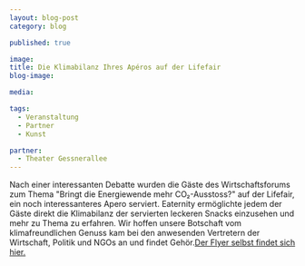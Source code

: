 ```yaml
---
layout: blog-post
category: blog

published: true

image:
title: Die Klimabilanz Ihres Apéros auf der Lifefair
blog-image:

media:

tags:
  - Veranstaltung
  - Partner
  - Kunst

partner:
  - Theater Gessnerallee
---
```


Nach einer interessanten Debatte wurden die Gäste des Wirtschaftsforums zum Thema "Bringt die Energiewende mehr CO₂-Ausstoss?" auf der Lifefair, ein noch interessanteres Apero serviert. Eaternity ermöglichte jedem der Gäste direkt die Klimabilanz der servierten leckeren Snacks einzusehen und mehr zu Thema zu erfahren. Wir hoffen unsere Botschaft vom klimafreundlichen Genuss kam bei den anwesenden Vertretern der Wirtschaft, Politik und NGOs an und findet Gehör.[Der Flyer selbst findet sich hier.][1]

[1]: /files/Flyer_A5-Lifefair.pdf
